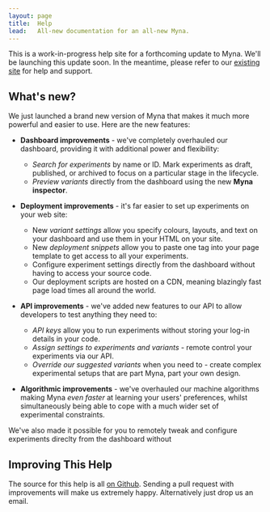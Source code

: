 ```yaml
---
layout: page
title:  Help
lead:   All-new documentation for an all-new Myna.
---
```


<p class="alert alert-danger">
  This is a work-in-progress help site for a forthcoming update to Myna. We'll be launching this update soon. In the meantime, please refer to our <a href="https://mynaweb.com/help">existing site</a> for help and support.
</p>

## What's new?

We just launched a brand new version of Myna that makes it much more powerful and easier to use. Here are the new features:

 - **Dashboard improvements** - we've completely overhauled our dashboard, providing it with additional power and flexibility:
    - *Search for experiments* by name or ID. Mark experiments as draft, published, or archived to focus on a particular stage in the lifecycle.
    - *Preview variants* directly from the dashboard using the new **Myna inspector**.

 - **Deployment improvements** - it's far easier to set up experiments on your web site:
    - New *variant settings* allow you specify colours, layouts, and text on your dashboard and use them in your HTML on your site.
    - New *deployment snippets* allow you to paste one tag into your page template to get access to all your experiments.
    - Configure experiment settings directly from the dashboard without having to access your source code.
    - Our deployment scripts are hosted on a CDN, meaning blazingly fast page load times all around the world.

 - **API improvements** - we've added new features to our API to allow developers to test anything they need to:
    - *API keys* allow you to run experiments without storing your log-in details in your code.
    - *Assign settings to experiments and variants* - remote control your experiments via our API.
    - *Override our suggested variants* when you need to - create complex experimental setups that are part Myna, part your own design.

 - **Algorithmic improvements** - we've overhauled our machine algorithms making Myna *even faster* at learning your users' preferences,
   whilst simultaneously being able to cope with a much wider set of experimental constraints.

 We've also made it possible for you to remotely tweak and configure experiments direclty from the dashboard without

## Improving This Help

The source for this help is all [on Github](https://github.com/myna/help). Sending a pull request with improvements will make us extremely happy. Alternatively just drop us an email.

